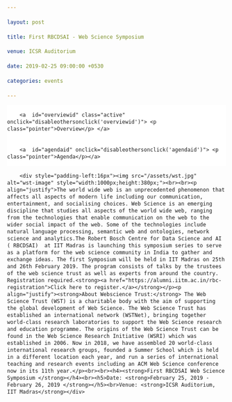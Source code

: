 ```yaml
---

layout: post

title: First RBCDSAI - Web Science Symposium

venue: ICSR Auditorium

date: 2019-02-25 09:00:00 +0530

categories: events

---
```




<html>

<head>

<meta name="viewport" content="width=device-width, initial-scale=1">

<style>
.pointer {cursor: pointer;}

body {

  margin: 0;

  font-family:"Calibri (Body)";

}



.topnav {

  overflow: hidden;

  background-color: #ffffff;

}



.topnav a {

  float: left;

  color: #c0c0c0;

  text-align: center;

  padding: 7px 8px;

  text-decoration: none;

  font-size: 18px;

  

}



.topnav a:hover {

  background-color: #ffffff;

  color: black;

}



.topnav a.active {

  background-color: #ffffff;

  color: black;

}

</style>

 <script>


        function makeitactiveonload() {


             document.getElementById('dynamiccontent').innerHTML = '<div style="padding-left:16px"><img src="/assets/wst.jpg" alt="wst-image" style="width:1000px;height:380px;"><br><br><p align="justify">The world wide web is an unprecedented phenomenon that affects all aspects of modern life including our communication, entertainment, and socialising choices. Web Science is an emerging discipline that studies all aspects of the world wide web, ranging from the technologies that enable communication on the web to the wider social impact of the web. Some of the technologies include natural language processing, semantic web and ontologies, network science and analytics.The Robert Bosch Centre for Data Science and AI ( RBCDSAI)  at IIT Madras is launching this symposium series to serve as a platform for the web science community in India to gather and exchange ideas. The first Symposium will be held in IIT Madras on 25th and 26th February 2019. The program consists of talks by the trustees of the web science trust as well as experts from around the country. Registration required.<strong><a href="https://alumni.iitm.ac.in/rbc-registration">Click here to register.</a></strong></p><p align="justify"><strong>About Webscience Trust:</strong> The Web Science Trust (WST) is a charitable body with the aim of supporting the global development of Web Science. The Web Science Trust has established an international network (WSTNet), bringing together world-class research laboratories to support the Web Science research and education programme. The origins of the Web Science Trust can be found in the Web Science Research Initiative (WSRI) which was established in 2006. Now in 2018, we have assembled 20 world-class international research groups, founded a Summer School which is held in a different location each year, and run a series of international teaching and research events including an ACM Web Science conference now in its 11th year.</p><br><br><h4><strong>First RBCDSAI Web Science Symposium </strong></h4><br><h5>Date: <strong>February 25, 2019 - February 26, 2019 </strong></h5><br>Venue: <strong>ICSR Auditorium, IIT Madras</strong></div>'


        }


        function disableothersonclick(elementtoactive) {


            if(elementtoactive == 'overviewid')


            {


                document.getElementById('dynamiccontent').innerHTML = '<div style="padding-left:16px"><img src="/assets/wst.jpg" alt="wst-image" style="width:1000px;height:380px;"><br><br><p align="justify">The world wide web is an unprecedented phenomenon that affects all aspects of modern life including our communication, entertainment, and socialising choices. Web Science is an emerging discipline that studies all aspects of the world wide web, ranging from the technologies that enable communication on the web to the wider social impact of the web. Some of the technologies include natural language processing, semantic web and ontologies, network science and analytics.The Robert Bosch Centre for Data Science and AI ( RBCDSAI)  at IIT Madras is launching this symposium series to serve as a platform for the web science community in India to gather and exchange ideas. The first Symposium will be held in IIT Madras on 25th and 26th February 2019. The program consists of talks by the trustees of the web science trust as well as experts from around the country. Registration required.<strong><a href="https://alumni.iitm.ac.in/rbc-registration">Click here to register.</a></strong></p><p align="justify"><strong>About Webscience Trust:</strong> The Web Science Trust (WST) is a charitable body with the aim of supporting the global development of Web Science. The Web Science Trust has established an international network (WSTNet), bringing together world-class research laboratories to support the Web Science research and education programme. The origins of the Web Science Trust can be found in the Web Science Research Initiative (WSRI) which was established in 2006. Now in 2018, we have assembled 20 world-class international research groups, founded a Summer School which is held in a different location each year, and run a series of international teaching and research events including an ACM Web Science conference now in its 11th year.</p><br><br><h4><strong>First RBCDSAI Web Science Symposium </strong></h4><br><h5>Date: <strong>February 25, 2019 - February 26, 2019 </strong></h5><br>Venue: <strong>ICSR Auditorium, IIT Madras</strong></div>'
 document.getElementById('overviewid').style.color = '#101010';

document.getElementById('agendaid').style.color = '#c0c0c0';

            }


            else 


            {


                document.getElementById('dynamiccontent').innerHTML = '<p align="center">Broad agenda as below. Further more details will be updated</p><p align="center"><u><strong>Day 1: 25th February,2019 (Monday)</strong></u></p><ul style="list-style-type:none;"><li><p>08:30 AM - 09:15 AM &nbsp;&nbsp;&nbsp;&nbsp;&nbsp;&nbsp; Registration</p></li><li><p>09:15 AM - 09:30 AM &nbsp;&nbsp;&nbsp;&nbsp;&nbsp;&nbsp;Inauguration</p></li><li><p>09:30 AM - 10:15 AM &nbsp;&nbsp;&nbsp;&nbsp;&nbsp;&nbsp;<strong>Keynote Address by</strong> <a href="https://wendy.ecs.soton.ac.uk/">Dame Wendy Hall</a>, University of &nbsp;&nbsp;&nbsp;&nbsp;&nbsp;&nbsp;&nbsp;&nbsp;&nbsp;&nbsp;&nbsp;&nbsp;&nbsp;&nbsp;&nbsp;&nbsp;&nbsp;&nbsp;&nbsp;&nbsp;&nbsp;&nbsp;&nbsp;&nbsp;&nbsp;&nbsp;&nbsp;&nbsp;&nbsp;&nbsp;&nbsp;&nbsp;&nbsp;&nbsp;&nbsp;&nbsp;&nbsp;&nbsp;&nbsp;&nbsp;&nbsp; Southampton</p><table style="width:100%"><tr><td> &nbsp;&nbsp;&nbsp;&nbsp;&nbsp;&nbsp;&nbsp;&nbsp;&nbsp;&nbsp;&nbsp;&nbsp;&nbsp;&nbsp;&nbsp;&nbsp;&nbsp;&nbsp;&nbsp;&nbsp;&nbsp;&nbsp;&nbsp;&nbsp;&nbsp;&nbsp;&nbsp;&nbsp;</td><td><ul style="list-style-type:none;"><li><details><p><summary><strong>Title:</strong><u>Web Science, AI and Future of the Internet</u></summary></p><p align="justify"><strong>Abstract:</strong>The Web and Artificial Intelligence have always been interwoven. AI technologies have long been used by Web developers and the major platforms to provide increasingly intelligent services for Web and internet users, and it was always part of Tim Berners-Lee’s original design to develop an intelligent, or semantic, Web that enabled machines to infer knowledge from interconnected documents and data. Web Science studies the evolution of the Web from a sociotechnical perspective and how human intelligence interacts with the artificial intelligence we derive from our use of the Web.</p><p align="justify">Artificial Intelligence is set to transform society in the coming decades in ways that have long been predicted by science fiction writers but are only now becoming feasible because of recent developments in computing technology, machine learning and the availability of massive amounts of data on which to train the algorithms. The potential is enormous and governments around the world are worrying about the impact of AI on society both in terms of how it will change the world of work, but also in terms of the potential advantages that the technology can bring to society. But we must also be very aware of the potential threats to society that such developments might bring and the ethical, accountability and diversity issues we need to address, including particularly the world of software automation. If we don’t lay the groundwork well now, there is huge potential for chaos and confusion in the future as AI starts to become more dominant in all our lives, which is why I argue we need to take a socio-technical approach to every aspect of the evolution of AI in society as we have for the study of the Web.</p><p align="justify">But as a result of all these developments we are facing a time of major change and disruption for the internet – the technology that has underpinned so much societal change over the last fifty years. In this talk we will argue that we must take a sociotechnical approach to our analysis of the evolution of the internet in order to ensure that the internet of the future helps us create a world that we all want to live in.</p></details></li></ul></td></tr></table></li><li><p>10:15 AM - 10:45 AM &nbsp;&nbsp;&nbsp;&nbsp;&nbsp;&nbsp;Talk by <a href="https://www.iiitb.ac.in/faculty_page.php?name=srinathsrinivasa">Srinath Srinivasa</a>, IIIT Bangalore</p><table style="width:100%"><tr><td>&nbsp;&nbsp;&nbsp;&nbsp;&nbsp;&nbsp;&nbsp;&nbsp;&nbsp;&nbsp;&nbsp;&nbsp;&nbsp;&nbsp;&nbsp;&nbsp;&nbsp;&nbsp;&nbsp;&nbsp;&nbsp;&nbsp;&nbsp;&nbsp;&nbsp;&nbsp;&nbsp;</td><td><ul style="list-style-type:none;"><li><details><p><summary><strong>Title:</strong><u>Characterising online social cognition</u></summary></p><p align="justify">Social cognition refers to processes by which one or more collective worldviews emerge across populations as a result of social interactions. Online social cognition based on the dynamics of social media is increasingly playing a central role in business, politics, governance, and even in shaping our personal lives. There has been a dearth of computational models of social cognition, that has impeded deeper analysis of this phenomenon. In this work, we propose a model for online social cognition. A social discourse is defined as the set of all activities, opinions and actors involved in social interaction around a topic. A discourse is modelled as a "marketplace of opinions", where parties invest opinions to get different kinds of returns-- be they sales, or votes or likes. An opinion in turn is modelled as a combination of an abstractive and an expressive component, each of which have different psychological impacts on participants. A notion of compatibility of opinions is then introduced, and clusters of compatible opinions form the different narratives, driving the discourse. We then characterise each narrative by its salient opinions, and identify two classes of participants for each narrative: opinion drivers and narrative drivers. The social discourse itself is then modelled as an interaction graph of narratives. Interactions between narratives are identified as either compatible or conflicting, based on the sentiment in the inter narrative conversations. This then brings us a concept of stability of the discourse, based on the Cartwright-Harary theorem of social networks. A discourse is said to be active as long as it is unstable, and has the potential for different forms of social impact. A stable discourse on the other hand, would have settled down into different camps.</p><p align="justify"><strong>About the speaker:</strong> Srinath Srinivasa heads the Web Science lab and is the Dean (Research and Development) at IIIT Bangalore, India. Srinath holds a Ph.D (magna cum laude) from the Berlin Brandenburg Graduate School for Distributed Information Systems (GkVI) Germany, an M.S. (by Research) from IIT-Madras and B.E. in Computer Science and Engineering from The National Institute of Engineering (NIE) Mysore. He works in the area of Web Science — that models of the impact of the web on humanity. Technology for educational outreach and social empowerment has been a primary motivation driving his research. He has participated in several initiatives for technology enhanced education including the VTU Edusat program, The National Programme for Technology Enhanced Learning (NPTEL) and an educational outreach program in collaboration with Upgrad.  He is a member of various technical and organisational committees for international conferences like International Conference on Weblogs and Social Media (ICWSM), ACM Hypertext, COMAD/CoDS, ODBASE, etc. He is also a life member of the Computer Society of India (CSI). As part of academic community outreach, Srinath has served on the Board of Studies of Goa University and as a member of the Academic Council of the National Institute of Engineering, Mysore. He has served as a technical reviewer for various journals like the VLDB journal, IEEE Transactions on Knowledge and Data Engineering, and IEEE Transactions on Cloud Computing. He is also the recipient of various national and international grants for his research activities.</p></details></li></ul></td></tr></table></li><li><p>10:45 AM - 11:15 AM &nbsp;&nbsp;&nbsp;&nbsp;&nbsp;&nbsp;Refreshments</p></li><li><p>11:15 AM - 11:45 AM &nbsp;&nbsp;&nbsp;&nbsp;&nbsp;&nbsp;Talk by <a href="https://www.iiitb.ac.in/faculty_page.php?name=bidishachaudhuri">Bidisha Chaudhuri</a>, IIIT Bangalore </p><table style="width:100%"><tr><td>&nbsp;&nbsp;&nbsp;&nbsp;&nbsp;&nbsp;&nbsp;&nbsp;&nbsp;&nbsp;&nbsp;&nbsp;&nbsp;&nbsp;&nbsp;&nbsp;&nbsp;&nbsp;&nbsp;&nbsp;&nbsp;&nbsp;&nbsp;&nbsp;&nbsp;&nbsp;&nbsp;&nbsp;&nbsp;&nbsp;&nbsp;&nbsp;&nbsp;</td><td><ul style="list-style-type:none;"><li><details><p><summary><strong>Title:</strong><u>Intelligent personal assistants as performative social agents: A dramaturgical analysis of human-machine interactions</u></summary></p><p align="justify">Sociologist Erving Goffman in his dramaturgical analysis (1959) explains social interactions as if it were a play performed on a stage for an audience. The key to study such interactions, in his understanding, is not the individual and his psychology, but “the syntactical relations among the acts of different persons mutually present to one another” (Goffman 1967, Interaction Ritual, pp. 2 as cited in Schegloff 1988 pp. 94). Accordingly, this framework has been applied in the analysis of human-human interactions on online platforms (e.g., Hogan, 2010; Bullingham & Vasconcelos, 2013) and in the analysis of human-machine interactions (e.g., Bucher, 2014; Lee, Frank, Beute, de Kort., & IJsselsteijn, 2017). We extend Goffman dramaturgical framework to analyse the interactions that take place between humans and conversational agents such as Alexa, Google Echo and so on. We see these assistants as performative agents engaging in social interactions with their human counterparts where in the “backstage” of both human and non-human remain inaccessible (Latour 1996). We ask, what are the different types of strategies the voice assistants can employ for "impression management"? How can we analyze these strategies without having access to the "backstage"? How do the conversational agents maintain decorum of expected behavior? With this analytical approach, we aim to understand to what extent sustained “natural” conversations may take place between humans and  conversational agents.</p></details></li></ul></td></tr></table></li><li><p>11:45 AM - 12:15 PM &nbsp;&nbsp;&nbsp;&nbsp;&nbsp;&nbsp;Talk by <a href="http://talukdar.net/">Partha Talukdar</a>, IISc</p><table style="width:100%"><tr><td>&nbsp;&nbsp;&nbsp;&nbsp;&nbsp;&nbsp;&nbsp;&nbsp;&nbsp;&nbsp;&nbsp;&nbsp;&nbsp;&nbsp;&nbsp;&nbsp;&nbsp;&nbsp;&nbsp;&nbsp;&nbsp;&nbsp;&nbsp;&nbsp;</td><td><ul style="list-style-type:none;"><li><details><p><summary><strong>Title:</strong><u>Learning with Graph Embeddings</u></summary></p><p align="justify"><strong>Abstract:</strong>In this talk, I shall present an overview of our recent research in learning with graph embeddings,in particular using Graph Convolution Networks. I shall describe their utility in learning temporally-aware knowledge representations, relation extraction, and document dating.</p></details></li></ul></td></tr></table></li><li><p>12:15 PM - 12:45 PM &nbsp;&nbsp;&nbsp;&nbsp;&nbsp;&nbsp;Talk by <a href="https://researcher.watson.ibm.com/researcher/view.php?person=in-kartsank">Karthik Sankaranarayanan</a>, IBM India Research &nbsp;&nbsp;&nbsp;&nbsp;&nbsp;&nbsp;&nbsp;&nbsp;&nbsp;&nbsp;&nbsp;&nbsp;&nbsp;&nbsp;&nbsp;&nbsp;&nbsp;&nbsp;&nbsp;&nbsp;&nbsp;&nbsp;&nbsp;&nbsp;&nbsp;&nbsp;&nbsp;&nbsp;&nbsp;&nbsp;&nbsp;&nbsp;&nbsp;&nbsp;&nbsp;&nbsp;&nbsp;&nbsp;&nbsp;&nbsp;&nbsp; Lab</p></li><li><p>12:45 PM - 02:00 PM &nbsp;&nbsp;&nbsp;&nbsp;&nbsp;&nbsp;Lunch/Networking Time</p></li><li><p>02:00 PM - 02:45 PM &nbsp;&nbsp;&nbsp;&nbsp;&nbsp;&nbsp;<strong>Keynote Address by </strong><a href="https://www.cse.iitb.ac.in/~soumen/">Soumen Chakrabarti </a>, IITB</p></li><li><p>02:45 PM - 03:15 PM &nbsp;&nbsp;&nbsp;&nbsp;&nbsp;&nbsp;Talk by <a href="https://faculty.iiit.ac.in/~vv/Home.html">Vasudeva Varma </a>, IIITH</p><table style="width:100%"><tr><td>&nbsp;&nbsp;&nbsp;&nbsp;&nbsp;&nbsp;&nbsp;&nbsp;&nbsp;&nbsp;&nbsp;&nbsp;&nbsp;&nbsp;&nbsp;&nbsp;&nbsp;&nbsp;&nbsp;&nbsp;&nbsp;&nbsp;&nbsp;&nbsp;&nbsp;&nbsp;&nbsp;&nbsp;</td><td><ul style="list-style-type:none;"><li><details><p><summary><strong>Title:</strong><u>Hate Speech, Abuse, Sexism, and other Evils</u></summary></p><p align="justify"><strong>Abstract:</strong> In this talk, I will discuss a few challenges related to hate speech in its various forms including abuse and sexism. While there are now several algorithms to detect, analyze and control hate speech - some of them are based on deep learning methods, they suffer from looking at this problem in a limited manner. Throwing more data at a Deep Neural Network does not always solve the problem and, in fact, this approach may cause additional problems. I will discuss our recent research efforts in collaboration with social scientists come up with nuanced sexism categorization, which seem to be a very promising direction. I will also describe our work on removing the bias in hate speech detection and a novel method leveraging knowledge-based generalizations for bias-free learning of hate speech detection models. </p></details></li></ul></td></tr></table></li><li><p>03:15 PM - 04:00 PM&nbsp;&nbsp;&nbsp;&nbsp;&nbsp;&nbsp;<strong>Poster Spotlights</strong></p></li><li><p>04:00 PM - 04:30 PM &nbsp;&nbsp;&nbsp;&nbsp;&nbsp;&nbsp;Tea Break</p></li><li><p>04:30 PM - 06:00 PM &nbsp;&nbsp;&nbsp;&nbsp;&nbsp;&nbsp;Poster Session</p></li><li><p>06:00 PM - 07:00 PM &nbsp;&nbsp;&nbsp;&nbsp;&nbsp;&nbsp;Networking</p></li><li><p>07:00 PM - 09:00 PM &nbsp;&nbsp;&nbsp;&nbsp;&nbsp;&nbsp;Dinner, ICSR Dining hall</p></li><br><br><li><p align="center"><u><strong>Day 2: 26th February,2019 (Tuesday)</strong></u> </p></li><li><p>09:00 AM - 09:45 AM &nbsp;&nbsp;&nbsp;&nbsp;&nbsp;&nbsp;<strong>Keynote Address by </strong><a href="https://www.linkedin.com/in/jprangaswami/?originalSubdomain=in">J.P.Rangaswami</a>, Univeristy of &nbsp;&nbsp;&nbsp;&nbsp;&nbsp;&nbsp;&nbsp;&nbsp;&nbsp;&nbsp;&nbsp;&nbsp;&nbsp;&nbsp;&nbsp;&nbsp;&nbsp;&nbsp;&nbsp;&nbsp;&nbsp;&nbsp;&nbsp;&nbsp;&nbsp;&nbsp;&nbsp;&nbsp;&nbsp;&nbsp;&nbsp;&nbsp;&nbsp;&nbsp;&nbsp;&nbsp;&nbsp;&nbsp;&nbsp;&nbsp;&nbsp;Southampton</p><table style="width:100%"><tr><td>&nbsp;&nbsp;&nbsp;&nbsp;&nbsp;&nbsp;&nbsp;&nbsp;&nbsp;&nbsp;&nbsp;&nbsp;&nbsp;&nbsp;&nbsp;&nbsp;&nbsp;&nbsp;&nbsp;&nbsp;&nbsp;&nbsp;&nbsp;&nbsp;&nbsp;&nbsp;&nbsp;&nbsp;&nbsp;&nbsp;&nbsp;&nbsp;&nbsp;&nbsp;</td><td><ul style="list-style-type:none;"><li><details><p><summary><strong>Title:</strong><u>Why Web Science is more important than ever before</u></summary></p><p align="justify">In the talk I will explore this topic from the perspective of data over a 40-year career spanning three continents and senior positions in a number of the world’s leading companies.</p></details></li></ul></td></tr></table></li><li><p>09:45 AM - 10:15 AM &nbsp;&nbsp;&nbsp;&nbsp;&nbsp;&nbsp;Talk by <a href="https://www.imsc.res.in/~sitabhra/">Sitabhra Sinha</a>, Institute of Mathematical Sciences &nbsp;&nbsp;&nbsp;&nbsp;&nbsp;&nbsp;&nbsp;&nbsp;&nbsp;&nbsp;&nbsp;&nbsp;&nbsp;&nbsp;&nbsp;&nbsp;&nbsp;&nbsp;&nbsp;&nbsp;&nbsp;&nbsp;&nbsp;&nbsp;&nbsp;&nbsp;&nbsp;&nbsp;&nbsp;&nbsp;&nbsp;&nbsp;&nbsp;&nbsp;&nbsp;&nbsp;&nbsp;&nbsp;&nbsp;&nbsp;&nbsp;(IMSc)</p><table style="width:100%"><tr><td>&nbsp;&nbsp;&nbsp;&nbsp;&nbsp;&nbsp;&nbsp;&nbsp;&nbsp;&nbsp;&nbsp;&nbsp;&nbsp;&nbsp;&nbsp;&nbsp;&nbsp;&nbsp;&nbsp;&nbsp;&nbsp;&nbsp;&nbsp;&nbsp;&nbsp;&nbsp;&nbsp;&nbsp;&nbsp;&nbsp;&nbsp;&nbsp;&nbsp;</td><td><ul style="list-style-type:none;"><li><details><p><summary><strong>Title:</strong><u>How representative is our democracy ? Using open data on the Web to relate wealth and electoral performance in recent Indian general elections</u></summary></p><p align="justify"><strong>Sitabhra Sinha (in collaboration with with K Chandrashekar), The Institute of Mathematical Sciences, Chennai </strong>Using open databases (publicly available on the Web) of assets declarations made by candidates contesting in the Indian general elections held over the last decade, we show that the distribution of their wealth follows a universal scaling form which is independent of the year, as well as, states and, most surprisingly, even the parties to which the candidates belong. We also observe that the set of winners, as well as, that of the “serious candidates” (contenders) have asset distributions which deviate significantly from those of the remaining candidates. This is a worrying aspect given the supposedly representative nature of electoral democracies, particularly in light of the recent worldwide rise to power of xenophobic populism.</p></details></li></ul></td></tr></table></li><li><p>10:15 AM - 10:45 AM&nbsp;&nbsp;&nbsp;&nbsp;&nbsp;&nbsp;Talk by <a href="http://www.iitkgp.ac.in/department/CS/faculty/cs-niloy">Niloy Ganguly</a>, IIT KGP</p> <table style="width:100%"><tr><td>&nbsp;&nbsp;&nbsp;&nbsp;&nbsp;&nbsp;&nbsp;&nbsp;&nbsp;&nbsp;&nbsp;&nbsp;&nbsp;&nbsp;&nbsp;&nbsp;&nbsp;&nbsp;&nbsp;&nbsp;&nbsp;&nbsp;&nbsp;&nbsp;&nbsp;&nbsp;&nbsp;&nbsp;</td><td><ul style="list-style-type:none;"><li><details><p><summary><strong>Title:</strong><u>Some Aspects of Computational Journalism</u></summary></p><p align="justify"><strong>Abstract:</strong>Due to the enormous amount of information being carried over online systems today, no user can access all such information. Therefore, to help the users, all major online organizations deploy information retrieval (content recommendation, search or ranking) systems to find important information. Current information retrieval systems have to make certain design choices. For example, news recommendation systems need to decide on the quality of recommended news stories, how much emphasis to give to a story’s long-term importance over its recency or freshness etc. Similarly, retrieval systems over user generated contents (e.g., in social media like Facebook and Twitter) need to take into account the content posted by heterogeneous user groups. However, such design choices can introduce unintended biases in the contents presented to the users. For example, the recommended contents may have poor quality or less news value, or the news discourse may get hijacked by hyper-active demographic groups. In this work, we want to systematically measure the effect of such design choices in the retrieval systems (recommendation systems in particular), and build alternate retrieval systems that mitigate the biases in the recommendation output.</p></details></li></ul></td></tr></table><li><p>10:45 AM - 11:15 AM &nbsp;&nbsp;&nbsp;&nbsp;&nbsp;&nbsp;Tea Break</p></li><li><p>11:15 AM - 11:45 AM &nbsp;&nbsp;&nbsp;&nbsp;&nbsp;&nbsp;Talk by <a href="http://cse.iitkgp.ac.in/~animeshm/">Animesh Mukherjee</a>, IIT KGP</p><table style="width:100%"><tr><td>&nbsp;&nbsp;&nbsp;&nbsp;&nbsp;&nbsp;&nbsp;&nbsp;&nbsp;&nbsp;&nbsp;&nbsp;&nbsp;&nbsp;&nbsp;&nbsp;&nbsp;&nbsp;&nbsp;&nbsp;&nbsp;&nbsp;&nbsp;&nbsp;&nbsp;</td><td><ul style="list-style-type:none;"><li><details><p><summary><strong>Title:</strong><u>Language dynamics in social media</u></summary></p><p align="justify"><strong>Abstract:</strong>In this talk I shall outline a summary of our five year long initiative studying the temporal dynamics of various human language-like entities over the social media. Some of the topics that I plan to cover are (a) how opinion conflicts could be effectively used for incivility detection in Twitter [CSCW 2018], (b) how word borrowings can be automatically identified from social signals [EMNLP 2017] and (c) how hashtags in Twitter form compounds like natural language words (e.g.,#Wikipedia+#Blackout=#WikipediaBlackout) that become way more popular thanthe individual constituent hashtags [CSCW 2016, Honorable Mention].</p></details></li></ul></td></tr></table></li><li><p>11:45 AM - 12:15 PM &nbsp;&nbsp;&nbsp;&nbsp;&nbsp;&nbsp;Talk by <a href="https://www.iiitd.ac.in/pk">Ponnurangam Kumaraguru</a>, IIITD</p></li><li><p>12:15 PM - 12:45 PM &nbsp;&nbsp;&nbsp;&nbsp;&nbsp;&nbsp;Talk by <a href="https://research.adobe.com/person/niyati-chhaya/">Niyati Chhaya</a>, Adobe Research</p><table style="width:100%"><tr><td>&nbsp;&nbsp;&nbsp;&nbsp;&nbsp;&nbsp;&nbsp;&nbsp;&nbsp;&nbsp;&nbsp;&nbsp;&nbsp;&nbsp;&nbsp;&nbsp;&nbsp;&nbsp;&nbsp;&nbsp;</td><td><ul style="list-style-type:none;"><li><details><p><summary><strong>Title:</strong><u>Affective Content Analysis</u></summary></p><p align="justify">Human reactions or Affect is an important aspect of any content, especially when trying to create or analyse different types of content including text, images and other multimodal data for varied applications. Affective computing has historically focused on multimodal user reactions. We study the methods and the role of affect analysis in the context of text analysis leveraging computational linguistics And psycholinguistic theories. In this talk, we first introduce this space and present a set of studies ranging from affect- sensitive word representations, frustration prediction to finally affective text generation. The talk concludes with an element of explanation and interpretation in the context of subjective affect understanding tasks. </p></details></li></ul></td></tr></table></li><li><p>12:45 PM - 02:00 PM &nbsp;&nbsp;&nbsp;&nbsp;&nbsp;&nbsp;Lunch/Networking Time</p></li><li><p>02:00 PM - 02:45 PM &nbsp;&nbsp;&nbsp;&nbsp;&nbsp;&nbsp;<strong>Keynote Address by </strong><a href="https://sonic.northwestern.edu/people/noshir-contractor/">Noshir Contractor</a>, Northwestern &nbsp;&nbsp;&nbsp;&nbsp;&nbsp;&nbsp;&nbsp;&nbsp;&nbsp;&nbsp;&nbsp;&nbsp;&nbsp;&nbsp;&nbsp;&nbsp;&nbsp;&nbsp;&nbsp;&nbsp;&nbsp;&nbsp;&nbsp;&nbsp;&nbsp;&nbsp;&nbsp;&nbsp;&nbsp;&nbsp;&nbsp;&nbsp;&nbsp;&nbsp;&nbsp;&nbsp;&nbsp;&nbsp;&nbsp;&nbsp;&nbsp;University</p><table style="width:100%"><tr><td>&nbsp;&nbsp;&nbsp;&nbsp;&nbsp;&nbsp;&nbsp;&nbsp;&nbsp;&nbsp;&nbsp;&nbsp;&nbsp;&nbsp;&nbsp;&nbsp;&nbsp;&nbsp;&nbsp;&nbsp;&nbsp;&nbsp;&nbsp;&nbsp;&nbsp;&nbsp;&nbsp;&nbsp;&nbsp;&nbsp;&nbsp;&nbsp;&nbsp;&nbsp;</td><td><ul style="list-style-type:none;"><li><details><p><summary><strong>Title:</strong><u>People Analytics: Understanding and Enabling the Future of Work</u></summary></p><p align="justify"><strong>Abstract:</strong> To bring the performance of people analytics up—and in line with the hype— companies need to do more than analyze data on demographic attributes.  They need to employ relational analytics, which examines data on how people interact, to identify “high potentials,” who has good ideas, who is influential, what teams will get work done on time, and more.Companies can mine their “digital exhaust”—data created by employees every day in their digital transactions, such as e‐mails, chats, “likes,” “follows,”  @mentions, and file collaboration—for insights into their workforce. Drawing from our prior research and consulting work with companies, as well as from a large body of other scholars research, we identify six structural signatures that should form the bedrock of any relational analytics strategy to help companies address challenges they face with issues such as diversity and inclusion, succession planning, team assembly, and post-merger integration.</p></details></li></ul></td></tr></table></li><li><p>02:45 PM - 03:15 PM   &nbsp;&nbsp;&nbsp;&nbsp;&nbsp;&nbsp;Talk by <a href="https://www.cse.iitm.ac.in/~miteshk/">Mitesh Khapra</a>, IITM</p></li><li><p>03:15 PM - 04:00 PM &nbsp;&nbsp;&nbsp;&nbsp;&nbsp;&nbsp;Panel Discussion: <strong>Fostering Web Science Community in &nbsp;&nbsp;&nbsp;&nbsp;&nbsp;&nbsp;&nbsp;&nbsp;&nbsp;&nbsp;&nbsp;&nbsp;&nbsp;&nbsp;&nbsp;&nbsp;&nbsp;&nbsp;&nbsp;&nbsp;&nbsp;&nbsp;&nbsp;&nbsp;&nbsp;&nbsp;&nbsp;&nbsp;&nbsp;&nbsp;&nbsp;&nbsp;&nbsp;&nbsp;&nbsp; India</strong></p></li><li><p>04:00 PM - 05:00 PM &nbsp;&nbsp;&nbsp;&nbsp;&nbsp;&nbsp;High Tea and Closing</p></li></ul>';
                document.getElementById('agendaid').style.color = '#101010';

				document.getElementById('overviewid').style.color = '#c0c0c0';


            }


        }


    </script>

</head>

<body>



<div class="topnav" onload="makeitactiveonload()">


        <a  id="overviewid" class="active"  onclick="disableothersonclick('overviewid')"> <p class="pointer">Overview</p> </a>


        <a  id="agendaid" onclick="disableothersonclick('agendaid')"> <p class="pointer">Agenda</p></a>


</div>

<div id="dynamiccontent">


        <div style="padding-left:16px"><img src="/assets/wst.jpg" alt="wst-image" style="width:1000px;height:380px;"><br><br><p align="justify">The world wide web is an unprecedented phenomenon that affects all aspects of modern life including our communication, entertainment, and socialising choices. Web Science is an emerging discipline that studies all aspects of the world wide web, ranging from the technologies that enable communication on the web to the wider social impact of the web. Some of the technologies include natural language processing, semantic web and ontologies, network science and analytics.The Robert Bosch Centre for Data Science and AI ( RBCDSAI)  at IIT Madras is launching this symposium series to serve as a platform for the web science community in India to gather and exchange ideas. The first Symposium will be held in IIT Madras on 25th and 26th February 2019. The program consists of talks by the trustees of the web science trust as well as experts from around the country. Registration required.<strong><a href="https://alumni.iitm.ac.in/rbc-registration">Click here to register.</a></strong></p><p align="justify"><strong>About Webscience Trust:</strong> The Web Science Trust (WST) is a charitable body with the aim of supporting the global development of Web Science. The Web Science Trust has established an international network (WSTNet), bringing together world-class research laboratories to support the Web Science research and education programme. The origins of the Web Science Trust can be found in the Web Science Research Initiative (WSRI) which was established in 2006. Now in 2018, we have assembled 20 world-class international research groups, founded a Summer School which is held in a different location each year, and run a series of international teaching and research events including an ACM Web Science conference now in its 11th year.</p><br><br><h4><strong>First RBCDSAI Web Science Symposium </strong></h4><br><h5>Date: <strong>February 25, 2019 - February 26, 2019 </strong></h5><br>Venue: <strong>ICSR Auditorium, IIT Madras</strong></div>


</div>



</body>

</html>


